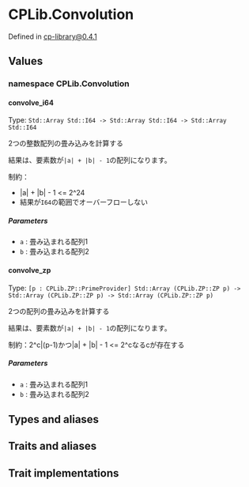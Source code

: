 # CPLib.Convolution

Defined in cp-library@0.4.1

## Values

### namespace CPLib.Convolution

#### convolve_i64

Type: `Std::Array Std::I64 -> Std::Array Std::I64 -> Std::Array Std::I64`

2つの整数配列の畳み込みを計算する

結果は、要素数が`|a| + |b| - 1`の配列になります。

制約：
- |a| + |b| - 1 <= 2^24
- 結果が`I64`の範囲でオーバーフローしない

##### Parameters

- `a` : 畳み込まれる配列1
- `b` : 畳み込まれる配列2

#### convolve_zp

Type: `[p : CPLib.ZP::PrimeProvider] Std::Array (CPLib.ZP::ZP p) -> Std::Array (CPLib.ZP::ZP p) -> Std::Array (CPLib.ZP::ZP p)`

2つの配列の畳み込みを計算する

結果は、要素数が`|a| + |b| - 1`の配列になります。

制約：2^c|(p-1)かつ|a| + |b| - 1 <= 2^cなるcが存在する

##### Parameters

- `a` : 畳み込まれる配列1
- `b` : 畳み込まれる配列2

## Types and aliases

## Traits and aliases

## Trait implementations